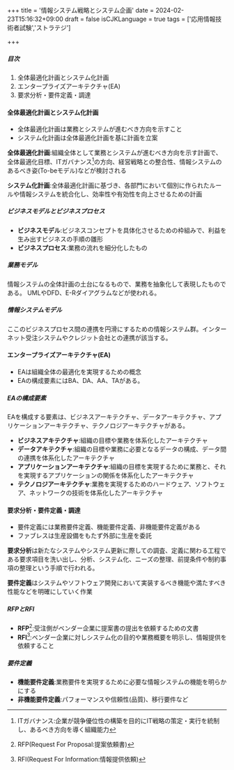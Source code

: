 +++
title = '情報システム戦略とシステム企画'
date = 2024-02-23T15:16:32+09:00
draft = false
isCJKLanguage = true
tags = ['応用情報技術者試験','ストラテジ']

+++

##### 目次
1. 全体最適化計画とシステム化計画
2. エンタープライズアーキテクチャ(EA)
3. 要求分析・要件定義・調達

#### 全体最適化計画とシステム化計画
* 全体最適化計画は業務とシステムが進むべき方向を示すこと
* システム化計画は全体最適化計画を基に計画を立案

**全体最適化計画**:組織全体として業務とシステムが進むべき方向を示す計画で、全体最適化目標、ITガバナンス[^1]の方向、経営戦略との整合性、情報システムのあるべき姿(To-beモデル)などが検討される

**システム化計画**:全体最適化計画に基づき、各部門において個別に作られたルールや情報システムを統合化し、効率性や有効性を向上させるための計画

##### ビジネスモデルとビジネスプロセス
* **ビジネスモデル**:ビジネスコンセプトを具体化させるための枠組みで、利益を生み出すビジネスの手順の雛形
* **ビジネスプロセス**:業務の流れを細分化したもの

##### 業務モデル
情報システムの全体計画の土台になるもので、業務を抽象化して表現したものである。
UMLやDFD、E-Rダイアグラムなどが使われる。

##### 情報システムモデル
ここのビジネスプロセス間の連携を円滑にするための情報システム群。インターネット受注システムやクレジット会社との連携が該当する。

#### エンタープライズアーキテクチャ(EA)
* EAは組織全体の最適化を実現するための概念
* EAの構成要素にはBA、DA、AA、TAがある。

##### EAの構成要素
EAを構成する要素は、ビジネスアーキテクチャ、データアーキテクチャ、アプリケーションアーキテクチャ、テクノロジアーキテクチャがある。
* **ビジネスアキテクチャ**:組織の目標や業務を体系化したアーキテクチャ
* **データアキテクチャ**:組織の目標や業務に必要となるデータの構成、データ間の連携を体系化したアーキテクチャ
* **アプリケーションアーキテクチャ**:組織の目標を実現するために業務と、それを実現するアプリケーションの関係を体系化したアーキテクチャ
* **テクノロジアーキテクチャ**:業務を実現するためのハードウェア、ソフトウェア、ネットワークの技術を体系化したアーキテクチャ

#### 要求分析・要件定義・調達
* 要件定義には業務要件定義、機能要件定義、非機能要件定義がある
* ファブレスは生産設備をもたず外部に生産を委託

**要求分析**は新たなシステムやシステム更新に際しての調査、定義に関わる工程である要求項目を洗い出し、分析、システム化、ニーズの整理、前提条件や制約事項の整理という手順で行われる。

**要件定義**はシステムやソフトウェア開発において実装するべき機能や満たすべき性能などを明確にしていく作業

##### RFPとRFI
* **RFP**[^2]:受注側がベンダー企業に提案書の提出を依頼するための文書
* **RFI**[^3]:ベンダー企業に対しシステム化の目的や業務概要を明示し、情報提供を依頼すること

##### 要件定義
* **機能要件定義**:業務要件を実現するために必要な情報システムの機能を明らかにする
* **非機能要件定義**:パフォーマンスや信頼性(品質)、移行要件など 


[^1]: ITガバナンス:企業が競争優位性の構築を目的にIT戦略の策定・実行を統制し、あるべき方向を導く組織能力
[^2]: RFP(Request For Proposal:提案依頼書)
[^3]: RFI(Request For Information:情報提供依頼)